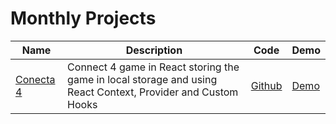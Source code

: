 # Monthly Projects

|Name|Description|Code|Demo
|---|---|---|---
[Conecta 4](./conecta-4) | Connect 4 game in React storing the game in local storage and using React Context, Provider and Custom Hooks| [Github](https://github.com/Pancratzia/Monthly-Projects/tree/main/conecta-4) | [Demo](https://pancratzia-conecta4.netlify.app/)